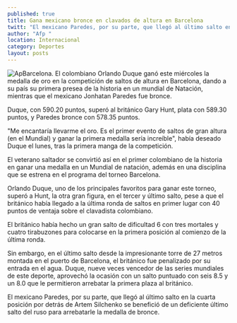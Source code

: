 ```yaml
---
published: true
title: Gana mexicano bronce en clavados de altura en Barcelona
twitt: "El mexicano Paredes, por su parte, que llegó al último salto en la cuarta posición por detrás de Artem Silchenko se benefició de un deficiente último salto del ruso para arrebatarle la medalla de bronce"
author: "Afp "
location: Internacional
category: Deportes
layout: posts
---
```


![Ap](http://i.imgur.com/8QTK3iIm.jpg)Barcelona. El colombiano Orlando Duque ganó este miércoles la medalla de oro en la competición de saltos de altura en Barcelona, dando a su país su primera presea de la historia en un mundial de Natación, mientras que el mexicano Jonhatan Paredes fue bronce.

Duque, con 590.20 puntos, superó al británico Gary Hunt, plata con 589.30 puntos, y Paredes bronce con 578.35 puntos.

"Me encantaría llevarme el oro. Es el primer evento de saltos de gran altura (en el Mundial) y ganar la primera medalla sería increíble", había deseado Duque el lunes, tras la primera manga de la competición.

El veterano saltador se convirtió así en el primer colombiano de la historia en ganar una medalla en un Mundial de natación, además en una disciplina que se estrena en el programa del torneo Barcelona.

Orlando Duque, uno de los principales favoritos para ganar este torneo, superó a Hunt, la otra gran figura, en el tercer y último salto, pese a que el británico había llegado a la última ronda de saltos en primer lugar con 40 puntos de ventaja sobre el clavadista colombiano.

El británico había hecho un gran salto de dificultad 6 con tres mortales y cuatro tirabuzones para colocarse en la primera posición al comienzo de la última ronda.

Sin embargo, en el último salto desde la impresionante torre de 27 metros montada en el puerto de Barcelona, el británico fue penalizado por su entrada en el agua. Duque, nueve veces vencedor de las series mundiales de este deporte, aprovechó la ocasión con un salto puntuado con seis 8.5 y un 8.0 que le permitieron arrebatar la primera plaza al británico.

El mexicano Paredes, por su parte, que llegó al último salto en la cuarta posición por detrás de Artem Silchenko se benefició de un deficiente último salto del ruso para arrebatarle la medalla de bronce.
